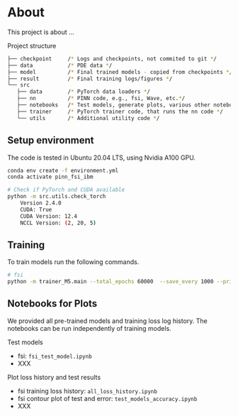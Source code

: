 # About

This project is about ...

Project structure

```bash
├── checkpoint     /* Logs and checkpoints, not commited to git */ 
├── data           /* PDE data */
├── model          /* Final trained models - copied from checkpoints */ 
├── result         /* Final training logs/figures */     
└── src
   ├── data        /* PyTorch data loaders */     
   ├── nn          /* PINN code, e.g., fsi, Wave, etc.*/     
   ├── notebooks   /* Test models, generate plots, various other notebooks */
   ├── trainer     /* PyTorch trainer code, that runs the nn code */
   └── utils       /* Additional utility code */
```

## Setup environment

The code is tested in Ubuntu 20.04 LTS, using Nvidia A100 GPU.

```bash
conda env create -f environment.yml
conda activate pinn_fsi_ibm

# Check if PyTorch and CUDA available
python -m src.utils.check_torch
    Version 2.4.0
    CUDA: True
    CUDA Version: 12.4
    NCCL Version: (2, 20, 5)
```

## Training

To train models run the following commands.

```bash
# fsi
python -m trainer_M5.main --total_epochs 60000  --save_every 1000 --print_every 1000 --batch_size 128 --log_path ./checkpoints --solver bspline  --weights [] --network [3, 50, 50, 50, 3] 

```

## Notebooks for Plots

We provided all pre-trained models and training loss log history. The notebooks can be run independently of training models.

Test models

- fsi: `fsi_test_model.ipynb`
- XXX

Plot loss history and test results

- fsi training loss history: `all_loss_history.ipynb`
- fsi contour plot of test and error: `test_models_accuracy.ipynb`
- XXX
